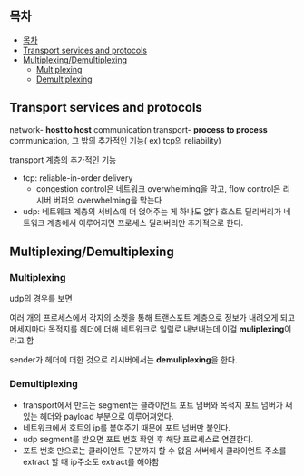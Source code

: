 ## 목차
- [목차](#목차)
- [Transport services and protocols](#transport-services-and-protocols)
- [Multiplexing/Demultiplexing](#multiplexingdemultiplexing)
  - [Multiplexing](#multiplexing)
  - [Demultiplexing](#demultiplexing)

## Transport services and protocols
network- **host to host** communication
transport- **process to process** communication, 그 밖의 추가적인 기능( ex) tcp의 reliability)

transport 계층의 추가적인 기능
* tcp: reliable-in-order delivery
  * congestion control은 네트워크 overwhelming을 막고, flow control은 리시버 버퍼의 overwhelming을 막는다
* udp: 네트웨크 계층의 서비스에 더 얹어주는 게 하나도 없다 호스트 딜리버리가 네트워크 계층에서 이루어지면 프로세스 딜리버리만 추가적으로 한다.

## Multiplexing/Demultiplexing

### Multiplexing

udp의 경우를 보면

여러 개의 프로세스에서 각자의 소켓을 통해 트랜스포트 계층으로 정보가 내려오게 되고 메세지마다 목적지를 헤더에 더해 네트워크로 일렬로 내보내는데 이걸 **muliplexing**이라고 함

sender가 헤더에 더한 것으로 리시버에서는 **demuliplexing**을 한다.

### Demultiplexing

* transport에서 만드는 segment는 클라이언트 포트 넘버와 목적지 포트 넘버가 써있는 헤더와 payload 부분으로 이루어져있다.
* 네트워크에서 호트의 ip를 붙여주기 때문에 포트 넘버만 붙인다.
* udp segment를 받으면 포트 번호 확인 후 해당 프로세스로 연결한다.
* 포트 번호 만으로는 클라이언트 구분까지 할 수 없음 서버에서 클라이언트 주소를 extract 할 때 ip주소도 extract를 해야함
